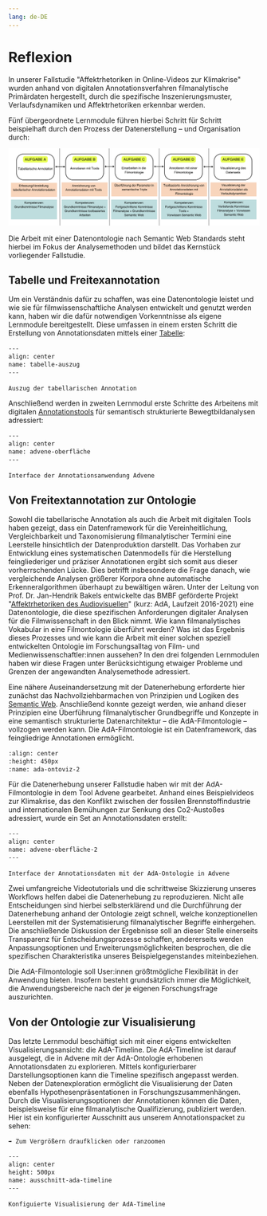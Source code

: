 ```yaml
---
lang: de-DE
---
```

# Reflexion

In unserer Fallstudie "Affektrhetoriken in Online-Videos zur Klimakrise" wurden anhand von digitalen Annotationsverfahren filmanalytische Primärdaten hergestellt, durch die spezifische Inszenierungsmuster, Verlaufsdynamiken und Affektrhetoriken erkennbar werden. 

Fünf übergeordnete Lernmodule führen hierbei Schritt für Schritt beispielhaft durch den Prozess der Datenerstellung – und Organisation durch:

![aufgabenstruktur-oer](../assets/Aufgabenaufbau-OER.png)

Die Arbeit mit einer Datenontologie nach Semantic Web Standards steht hierbei im Fokus der Analysemethoden und bildet das Kernstück vorliegender Fallstudie. 

## Tabelle und Freitexannotation

Um ein Verständnis dafür zu schaffen, was eine Datenontologie leistet und wie sie für filmwissenschaftliche Analysen entwickelt und genutzt werden kann, haben wir die dafür notwendigen Vorkenntnisse als eigene Lernmodule bereitgestellt. Diese umfassen in einem ersten Schritt die Erstellung von Annotationsdaten mittels einer [Tabelle](../Kapitel_II/Aufgabe_A.md):

```{figure} ../assets/Tabelle-Auszug.png
---
align: center
name: tabelle-auszug
---

Auszug der tabellarischen Annotation
```

Anschließend werden in zweiten Lernmodul erste Schritte des Arbeitens mit digitalen [Annotationstools](../Kapitel_II/Aufgabe_B.md) für semantisch strukturierte Bewegtbildanalysen adressiert:

```{figure} ../assets/Advene-Oberfläche.png
---
align: center
name: advene-oberfläche
---

Interface der Annotationsanwendung Advene
```
## Von Freitextannotation zur Ontologie

Sowohl die tabellarische Annotation als auch die Arbeit mit digitalen Tools haben gezeigt, dass ein Datenframework für die Vereinheitlichung, Vergleichbarkeit und Taxonomisierung filmanalytischer Termini eine Leerstelle hinsichtlich der Datenproduktion darstellt. Das Vorhaben zur Entwicklung eines systematischen Datenmodells für die Herstellung feingliederiger und präziser Annotationen ergibt sich somit aus dieser vorherrschenden Lücke. Dies betrifft insbesondere die Frage danach, wie vergleichende Analysen größerer Korpora ohne automatische Erkenneralgorithmen überhaupt zu bewältigen wären. Unter der Leitung von Prof. Dr. Jan-Hendrik Bakels entwickelte das BMBF geförderte Projekt "<a href="https://www.ada.cinepoetics.fu-berlin.de/index.html" class="external-link" target="_blank">Affektrhetoriken des Audiovisuellen</a>"  (kurz: AdA, Laufzeit 2016-2021) eine Datenontologie, die diese spezifischen Anforderungen digitaler Analysen für die Filmwissenschaft in den Blick nimmt. Wie kann filmanalytisches Vokabular in eine Filmontologie überführt werden? Was ist das Ergebnis dieses Prozesses und wie kann die Arbeit mit einer solchen speziell entwickelten Ontologie im Forschungsalltag von Film- und Medienwissenschaftler:innen aussehen? In den drei folgenden Lernmodulen haben wir diese Fragen unter Berücksichtigung etwaiger Probleme und Grenzen der angewandten Analysemethode adressiert. 

Eine nähere Auseinandersetzung mit der Datenerhebung erforderte hier zunächst das Nachvollziehbarmachen von Prinzipien und Logiken des [Semantic Web](../Kapitel_II/Aufgabe_C.md). Anschließend konnte gezeigt werden, wie anhand dieser Prinzipien eine Überführung filmanalytischer Grundbegriffe und Konzepte in eine semantisch strukturierte Datenarchitektur – die AdA-Filmontologie – vollzogen werden kann. Die AdA-Filmontologie ist ein Datenframework, das feingliedrige Annotationen ermöglicht.

```{image} ../assets/AdA-Struktur-Ontoviz.png
:align: center
:height: 450px
:name: ada-ontoviz-2
```
Für die Datenerhebung unserer Fallstudie haben wir mit der AdA-Filmontologie in dem Tool Advene gearbeitet. Anhand eines Beispielvideos zur Klimakrise, das den Konflikt zwischen der fossilen Brennstoffindustrie und internationalen Bemühungen zur Senkung des Co2-Austoßes adressiert, wurde ein Set an Annotationsdaten erstellt: 

```{figure} ../assets/Advene-Oberfläche-2.png
---
align: center
name: advene-oberfläche-2
---

Interface der Annotationsdaten mit der AdA-Ontologie in Advene
```
Zwei umfangreiche Videotutorials und die schrittweise Skizzierung unseres Workflows helfen dabei die Datenerhebung zu reproduzieren. Nicht alle Entscheidungen sind hierbei selbsterklärend und die Durchführung der Datenerhebung anhand der Ontologie zeigt schnell, welche konzeptionellen Leerstellen mit der Systematisierung filmanalytischer Begriffe einhergehen. Die anschließende Diskussion der Ergebnisse soll an dieser Stelle einerseits Transparenz für Entscheidungsprozesse schaffen, andererseits werden Anpassungsoptionen und Erweiterungsmöglichkeiten besprochen, die die spezifischen Charakteristika unseres Beispielgegenstandes miteinbeziehen. 

Die AdA-Filmontologie soll User:innen größtmögliche Flexibilität in der Anwendung bieten. Insofern besteht grundsätzlich immer die Möglichkeit, die Anwendungsbereiche nach der je eigenen Forschungsfrage auszurichten. 

## Von der Ontologie zur Visualisierung

Das letzte Lernmodul beschäftigt sich mit einer eigens entwickelten Visualisierungsansicht: die AdA-Timeline. Die AdA-Timeline ist darauf ausgelegt, die in Advene mit der AdA-Ontologie erhobenen Annotationsdaten zu explorieren.  Mittels konfigurierbarer Darstellungsoptionen kann die Timeline spezifisch angepasst werden. Neben der Datenexploration ermöglicht die Visualisierung der Daten ebenfalls Hypothesenpräsentationen in Forschungszusammenhängen. Durch die Visualisierungsoptionen der Annotationen können die Daten, beispielsweise für eine filmanalytische Qualifizierung, publiziert werden. Hier ist ein konfigurierter Ausschnitt aus unserem Annotationspacket zu sehen:

````{margin}
➡️ Zum Vergrößern draufklicken oder ranzoomen
````

```{figure} ../assets/Auschnitt-AdA-Timeline.svg
---
align: center
height: 500px
name: ausschnitt-ada-timeline
---

Konfiguierte Visualisierung der AdA-Timeline
```

